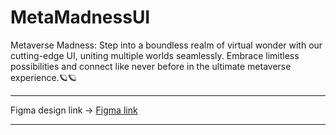 # MetaMadnessUI
Metaverse Madness: Step into a boundless realm of virtual wonder with our cutting-edge UI, uniting multiple worlds seamlessly. Embrace limitless possibilities and connect like never before in the ultimate metaverse experience.🪐🪐

<hr/>

Figma design link -> [Figma link](https://www.figma.com/file/ds8wvcgI8Uq26vt8l1HsGR/Modern-UI%2FUX-Framer-Motion?type=design&node-id=0%3A1&mode=design&t=5ZehuDi4L4651qB2-1)

<hr/>
